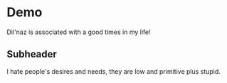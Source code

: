 # Demo

Dil'naz is associated with a good times in my life!

## Subheader

I hate people's desires and needs, they are low and primitive plus stupid.